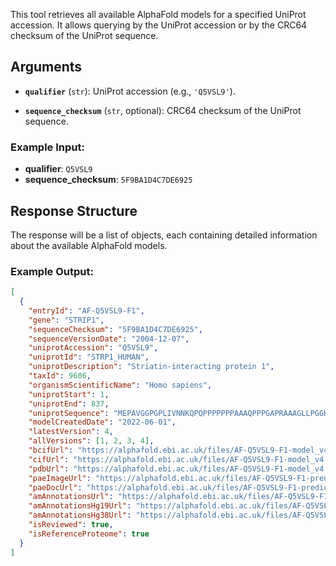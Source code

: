 This tool retrieves all available AlphaFold models for a specified UniProt accession. It allows querying by the UniProt accession or by the CRC64 checksum of the UniProt sequence.

## Arguments
- **`qualifier`** (`str`):
  UniProt accession (e.g., `'Q5VSL9'`).

- **`sequence_checksum`** (`str`, optional):
  CRC64 checksum of the UniProt sequence.

### Example Input:
- **qualifier**: `Q5VSL9`
- **sequence_checksum**: `5F9BA1D4C7DE6925`

## Response Structure

The response will be a list of objects, each containing detailed information about the available AlphaFold models.


### Example Output:

```json
[
  {
    "entryId": "AF-Q5VSL9-F1",
    "gene": "STRIP1",
    "sequenceChecksum": "5F9BA1D4C7DE6925",
    "sequenceVersionDate": "2004-12-07",
    "uniprotAccession": "Q5VSL9",
    "uniprotId": "STRP1_HUMAN",
    "uniprotDescription": "Striatin-interacting protein 1",
    "taxId": 9606,
    "organismScientificName": "Homo sapiens",
    "uniprotStart": 1,
    "uniprotEnd": 837,
    "uniprotSequence": "MEPAVGGPGPLIVNNKQPQPPPPPPPAAAQPPPGAPRAAAGLLPGGKAREFN...",
    "modelCreatedDate": "2022-06-01",
    "latestVersion": 4,
    "allVersions": [1, 2, 3, 4],
    "bcifUrl": "https://alphafold.ebi.ac.uk/files/AF-Q5VSL9-F1-model_v4.bcif",
    "cifUrl": "https://alphafold.ebi.ac.uk/files/AF-Q5VSL9-F1-model_v4.cif",
    "pdbUrl": "https://alphafold.ebi.ac.uk/files/AF-Q5VSL9-F1-model_v4.pdb",
    "paeImageUrl": "https://alphafold.ebi.ac.uk/files/AF-Q5VSL9-F1-predicted_aligned_error_v4.png",
    "paeDocUrl": "https://alphafold.ebi.ac.uk/files/AF-Q5VSL9-F1-predicted_aligned_error_v4.json",
    "amAnnotationsUrl": "https://alphafold.ebi.ac.uk/files/AF-Q5VSL9-F1-aa-substitutions.csv",
    "amAnnotationsHg19Url": "https://alphafold.ebi.ac.uk/files/AF-Q5VSL9-F1-hg19.csv",
    "amAnnotationsHg38Url": "https://alphafold.ebi.ac.uk/files/AF-Q5VSL9-F1-hg38.csv",
    "isReviewed": true,
    "isReferenceProteome": true
  }
]
```
